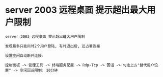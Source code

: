 # server 2003 远程桌面 提示超出最大用户限制

```text
server 2003 远程桌面 提示超出最大用户限制

发现最多只能同时2个用户登陆, 有时退出后, 还占着连接

设置空闲自动断开连接:

控制面板 -> 管理工具 -> 终端服务配置 -> Rdp-Tcp -> 回话 -> 勾选上方"替代用户设置" -> 空闲回话限制: 10分钟
```

